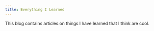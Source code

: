 ```yaml
---
title: Everything I Learned
---
```


This blog contains articles on things I have learned that I think are cool.
